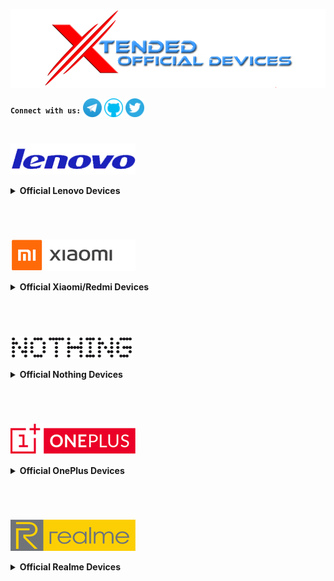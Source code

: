 <a href="#"><img src="assets/misc/head.png" /></a>

<sup><kbd><b>Connect with us:</b></kbd></sup> 
[<img src="assets/misc/telegram-logo.webp" height="30" /></a>](https://t.me/XtendedOfficial "Connect to us on Telegram") [<img src="assets/misc/github-logo.png" height="30" /></a>](https://github.com/orgs/Project-Xtended/repositories "Our ROM sources") [<img src="assets/misc/twitter-logo.svg" height="30" /></a>](https://twitter.com/projectxtended "Let's talk something")
#

<a href="#"><img src="assets/lenovo/lenovo.png" height="50" /></a> 
<details>
<br>
<summary><b> Official Lenovo Devices</b></summary>
<a href="#"><img align="left" img src="assets/lenovo/zippo.png" width="90" /></a>

 | Device/Codename           | Lenovo Z6 Pro / Zippo    
 | :---------------          | :------------------------------------------------------------------
 | Current Status            | Active                                                            
 | Maintainer                | [kanstmablason](https://telegram.me/kanstmablason)                     
 | Device Support Group      | [Device Telegram group](https://t.me/LenovoZ6ProChat)                           
 | Download Link             | [Official Download Link for your device](https://downloads.project-xtended.org/?dir=zippo/XT)

<a href="#"><img align="left" img src="assets/lenovo/zuk-z2.png" width="90" /></a>

 | Device/Codename           | Lenovo Zuk Z2 Plus / z2_plus    
 | :---------------          | :------------------------------------------------------------------
 | Current Status            | Active                                                            
 | Maintainer                | [Pranav Temkar](https://telegram.me/PptOo7)                     
 | Device Support Group      | [Device Telegram group](https://t.me/LenovoZukZ2)                           
 | Download Link             | [Official Download Link for your device](https://downloads.project-xtended.org/?dir=z2_plus/XT)

</details>

#
<br>

<a href="#"><img src="assets/mi/mi.png" height="50" /></a> 
<details>
<br>
<summary><b> Official Xiaomi/Redmi Devices</b></summary>
<a href="#"><img align="left" img src="assets/mi/daisy.png" width="90" /></a>

 | Device/Codename           | Mi A2 Lite / Daisy   
 | :-------------------------| :----------------------------------------------------------------------
 | Current Status            | Active                                                            
 | Maintainer                | [TogoFire](https://telegram.me/TogoFire)                     
 | Device Support Group      | [Device Telegram group](https://t.me/TogoFireWork)                           
 | Download Link             | [Official Download Link for your device](https://downloads.project-xtended.org/?dir=daisy/XT)

<a href="#"><img align="left" img src="assets/mi/cepheus.png" width="90" /></a>

 | Device/Codename           | Mi 9 / Cepheus    
 | :-------------------------| :----------------------------------------------------------------------
 | Current Status            | Active                                                            
 | Maintainer                | [RDS_07](https://telegram.me/RDS_o7)                     
 | Device Support Group      | [Device Telegram group](https://t.me/rds_builds_support)                           
 | Download Link             | [Official Download Link for your device](https://downloads.project-xtended.org/?dir=cepheus/XT)

<a href="#"><img align="left" img src="assets/mi/grus.png" width="90" /></a>

 | Device/Codename           | Mi 9 SE / Grus   
 | :-------------------------| :----------------------------------------------------------------------
 | Current Status            | Active                                                            
 | Maintainer                | [RDS_07](https://telegram.me/RDS_o7)                     
 | Device Support Group      | [Device Telegram group](https://t.me/Swaggers_builds)                           
 | Download Link             | [Official Download Link for your device](https://downloads.project-xtended.org/?dir=grus/XT)

<a href="#"><img align="left" img src="assets/mi/raphael.png" width="90" /></a>

 | Device/Codename           | Mi 9T Pro / Raphael    
 | :-------------------------| :----------------------------------------------------------------------
 | Current Status            | Active                                                            
 | Maintainer                | [pawelik001](https://telegram.me/pawelik001)                     
 | Device Support Group      | [Device Telegram group](https://t.me/pawelikhideout)                           
 | Download Link             | [Official Download Link for your device](https://downloads.project-xtended.org/?dir=raphael/XT)

<a href="#"><img align="left" img src="assets/mi/gauguin.png" width="90" /></a>

 | Device/Codename           | MI 10i/10tLite,RN 9pro5g / Gauguin  
 | :-------------------------| :----------------------------------------------------------------------
 | Current Status            | Xtended-XT-v3.5                                                            
 | Maintainer                | [cursed0007](https://telegram.me/cursed0007)                     
 | Device Support Group      | [Device Telegram group](https://t.me/xtendedgauguin)                           
 | Download Link             | [Official Download Link for your device](https://downloads.project-xtended.org/?dir=gauguin/XT)

<a href="#"><img align="left" img src="assets/mi/monet.png" width="90" /></a>

 | Device/Codename           | Mi 10 Lite 5G / monet   
 | :-------------------------| :----------------------------------------------------------------------
 | Current Status            | Xtended-XT-v3.5                                                            
 | Maintainer                | [Alec Chan](https://telegram.me/alecchangod)                     
 | Device Support Group      | [Device Telegram group](https://t.me/alec_rom_support)                           
 | Download Link   	     | [Official Download Link for your device](https://downloads.project-xtended.org/?dir=monet/XT)

<a href="#"><img align="left" img src="assets/mi/alioth.png" width="90" /></a>

 | Device/Codename           | POCO F3/MI11X/K40 / Alioth  
 | :-------------------------| :----------------------------------------------------------------------
 | Current Status            |   Xtended-XT-v3.5                                             
 | Maintainer                | [OFFENDER](https://telegram.me/lazyafk)                     
 | Device Support Group      | [Device Telegram group](https://t.me/offendersupport)                           
 | Download Link             | [Official Download Link for your device]( https://downloads.project-xtended.org/?dir=alioth/XT )

<a href="#"><img align="left" img src="assets/mi/chime.png" width="90" /></a>

 | Device/Codename           | Redmi 9T, POCO M3 / Chime    
 | :-------------------------| :----------------------------------------------------------------------
 | Current Status            | Active                                                            
 | Maintainer                | [pawelik001](https://telegram.me/pawelik001)                     
 | Device Support Group      | [Device Telegram group](https://t.me/pawelikhideout)                           
 | Download Link             | [Official Download Link for your device](https://downloads.project-xtended.org/?dir=rchime/XT)

<a href="#"><img align="left" img src="assets/mi/tulip.png" width="90" /></a>

 | Device/Codename           | Redmi Note 6 Pro / Tulip   
 | :-------------------------| :----------------------------------------------------------------------
 | Current Status            | Active                                                            
 | Maintainer                | [official_mocha](https://t.me/official_mocha)                     
 | Device Support Group      | [Device Telegram group](https://t.me/tulipofficial)                           
 | Download Link             | [Official Download Link for your device](https://downloads.project-xtended.org/?dir=tulip/XT)

<a href="#"><img align="left" img src="assets/mi/lavender.png" width="90" /></a>

 | Device/Codename           | Redmi Note 7/7S / Lavender 
 | :-------------------------| :----------------------------------------------------------------------
 | Current Status            | Xtended-XT-v3.5                                                           
 | Maintainer                | [Apex_Not_Legend](https://telegram.me/Apex_Not_Legend)                     
 | Device Support Group      | [Device Telegram group](https://t.me/noob_gang69)                           
 | Download Link             | [Official Download Link for your device]( https://downloads.project-xtended.org/?dir=lavender/XT )

<a href="#"><img align="left" img src="assets/mi/violet.png" width="90" /></a>

 | Device/Codename           | Redmi Note 7 Pro / Violet   
 | :-------------------------| :----------------------------------------------------------------------
 | Current Status            | Xtended-XT-v3.5                                                            
 | Maintainer                | [Abhi](https://t.me/abhix202)                     
 | Device Support Group      | [Official Telegram group](https://t.me/XtendedOfficial)                            
 | Download Link             | [Official Download Link for your device](https://downloads.project-xtended.org/?dir=violet/XT)

<a href="#"><img align="left" img src="assets/mi/sweet.png" width="90" /></a>

 | Device/Codename           | Redmi Note 10 Pro / Sweet   
 | :-------------------------| :----------------------------------------------------------------------
 | Current Status            | Active                                                            
 | Maintainer                | [Suresh](https://t.me/Black_Serpent)                     
 | Device Support Group      | [Device Telegram group](https://t.me/blackserpentsupport)                            
 | Download Link             | [Official Download Link for your device](https://downloads.project-xtended.org/?dir=sweet/XT)

<a href="#"><img align="left" img src="assets/mi/miatoll.png" width="90" /></a>

 | Device/Codename           | Poco M2 Pro / Miatoll   
 | :-------------------------| :----------------------------------------------------------------------
 | Current Status            | Active                                                            
 | Maintainer                | [Cosmic](https://t.me/cos0i)                     
 | Device Support Group      | [Official Telegram group](https://t.me/XtendedOfficial)                            
 | Download Link             | [Official Download Link for your device](https://downloads.project-xtended.org/?dir=miatoll/XT)

<a href="#"><img align="left" img src="assets/mi/ginkgo.png" width="90" /></a>

 | Device/Codename           | Redmi Note 8/8T / Ginkgo/Willow 
 | :-------------------------| :----------------------------------------------------------------------
 | Current Status            | Xtended-XT-v3.5                                                             
 | Maintainer                | [Tejas](https://t.me/I_Am_Charsi)                       
 | Device Support Group      | [Device Telegram group](https://t.me/builds_discussion)                           
 | Download Link             | [Official Download Link for your device](https://downloads.project-xtended.org/?dir=ginkgo/XT)

</details>

#
<br>

<a href="#"><img src="assets/nothing/nothing.png" height="35" /></a> 
<details>
<br>
<summary><b> Official Nothing Devices</b></summary>
<a href="#"><img align="left" img src="assets/nothing/Spacewar.png" width="90" /></a>

 | Device/Codename           | Phone1 / Spacewar    
 | :-------------------------| :----------------------------------------------------------------------
 | Current Status            | Xtended-XT-v3.5                                                          
 | Maintainer                | [mukesh22584](https://telegram.me/mukesh22584)                     
 | Device Support Group      | [Official Telegram group](https://t.me/XtendedOfficial)                           
 | Download Link             | [Official Download Link for your device](https://downloads.project-xtended.org/?dir=Spacewar/XT)

</details>

#
<br>

<a href="#"><img src="assets/oneplus/oplus.png" height="50" /></a> 
<details>
<br>
<summary><b> Official OnePlus Devices</b></summary>
<a href="#"><img align="left" img src="assets/oneplus/hotdogb.png" width="90" /></a>

 | Device/Codename           | OnePlus 7t / Hotdogb    
 | :-------------------------| :----------------------------------------------------------------------
 | Current Status            | Xtended-XT-v3.5                                                            
 | Maintainer                | [SuperDroidBond](https://telegram.me/SuperDroidBond)                     
 | Device Support Group      | [Official Telegram group](https://t.me/XtendedOfficial)                           
 | Download Link             | [Official Download Link for your device](https://downloads.project-xtended.org/?dir=hotdogb/XT)

<a href="#"><img align="left" img src="assets/oneplus/hotdog.png" width="90" /></a>

 | Device/Codename           | OnePlus 7t Pro / Hotdog    
 | :-------------------------| :----------------------------------------------------------------------
 | Current Status            | Xtended-XT-v3.5                                                            
 | Maintainer                | [mukesh22584](https://telegram.me/mukesh22584)                     
 | Device Support Group      | [Official Telegram group](https://t.me/XtendedOfficial)                           
 | Download Link             | [Official Download Link for your device](https://downloads.project-xtended.org/?dir=hotdog/XT)

<a href="#"><img align="left" img src="assets/oneplus/lemonade.png" width="90" /></a>

 | Device/Codename           | OnePlus 9 / Lemonade    
 | :-------------------------| :----------------------------------------------------------------------
 | Current Status            | Xtended-XT-v3.5                                                            
 | Maintainer                | [mukesh22584](https://telegram.me/mukesh22584)                     
 | Device Support Group      | [Official Telegram group](https://t.me/XtendedOfficial)                           
 | Download Link             | [Official Download Link for your device](https://downloads.project-xtended.org/?dir=lemonade/XT)

<a href="#"><img align="left" img src="assets/oneplus/lemonadep.png" width="90" /></a>

 | Device/Codename           | OnePlus 9Pro / Lemonadep    
 | :-------------------------| :----------------------------------------------------------------------
 | Current Status            | Xtended-XT-v3.5                                                            
 | Maintainer                | [mukesh22584](https://telegram.me/mukesh22584)                     
 | Device Support Group      | [Official Telegram group](https://t.me/XtendedOfficial)                           
 | Download Link             | [Official Download Link for your device](https://downloads.project-xtended.org/?dir=lemonadep/XT)

</details>

#
<br>

<a href="#"><img src="assets/realme/realme.png" height="50" /></a> 
<details>
<br>
<summary><b> Official Realme Devices</b></summary>
<a href="#"><img align="left" img src="assets/realme/RMX1921.png" width="90" /></a>

 | Device/Codename           | Realme XT / RMX1921    
 | :-------------------------| :----------------------------------------------------------------------
 | Current Status            | Active                                                            
 | Maintainer                | [jigen_was_here](https://telegram.me/kssrao13882)                     
 | Device Support Group      | [Device Telegram group](https://t.me/RealmeXTofficial)                           
 | Download Link             | [Official Download Link for your device](https://downloads.project-xtended.org/?dir=RMX1921/XT)

<a href="#"><img align="left" img src="assets/realme/RMX1971.png" width="90" /></a>

 | Device/Codename           | Realme 5 Pro / RMX1971    
 | :-------------------------| :----------------------------------------------------------------------
 | Current Status            | Xtended-XT-v3.5                                                            
 | Maintainer                | [Samba Siva Rao K](https://telegram.me/kssrao13882)                     
 | Device Support Group      | [Device Telegram group](https://telegram.me/Xtended_RMX1971)                           
 | Download Link             | [Official Download Link for your device](https://downloads.project-xtended.org/?dir=RMX1971/XT)

<a href="#"><img align="left" img src="assets/realme/bitra.png" width="90" /></a>

 | Device/Codename           | Realme GT Neo 2 / Bitra    
 | :-------------------------| :----------------------------------------------------------------------
 | Current Status            | Xtended-XT-v3.5                                                           
 | Maintainer                | [Andreock](https://t.me/Andreock)                     
 | Device Support Group      | [Device Telegram group](https://t.me/realmegtneo2dragon)                           
 | Download Link             | [Official Download Link for your device](https://downloads.project-xtended.org/?dir=bitra/XT)

</details>

#
<br>
